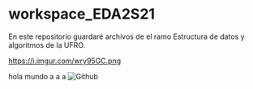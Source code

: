 # workspace_EDA2S21

<link>

En este repositorio guardaré archivos de el ramo Estructura de datos y algoritmos de la UFRO.

https://i.imgur.com/wry95GC.png

hola mundo a a a
![Github](https://i.imgur.com/wry95GC.png)